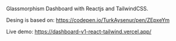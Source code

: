 Glassmorphism Dashboard with Reactjs and TailwindCSS.

Desing is based on: https://codepen.io/TurkAysenur/pen/ZEpxeYm

Live demo: https://dashboard-v1-react-tailwind.vercel.app/
